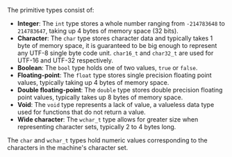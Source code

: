 The primitive types consist of:
- **Integer**: The `int` type stores a whole number ranging from `-214783648` to `214783647`, taking up 4 bytes of memory space (32 bits).
- **Character**: The `char` type stores character data and typically takes 1 byte of memory space, it is guaranteed to be big enough to represent any UTF-8 single byte code unit. `char16_t` and `char32_t` are used for UTF-16 and UTF-32 respectively.
- **Boolean**: The `bool` type holds one of two values, `true` or `false`.
- **Floating-point**: The `float` type stores single precision floating point values, typically taking up 4 bytes of memory space.
- **Double floating-point**: The `double` type stores double precision floating point values, typically takes up 8 bytes of memory space.
- **Void**: The `void` type represents a lack of value, a valueless data type used for functions that do not return a value.
- **Wide character**: The `wchar_t` type allows for greater size when representing character sets, typically 2 to 4 bytes long.

The `char` and `wchar_t` types hold numeric values corresponding to the characters in the machine's character set.